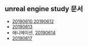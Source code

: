 ## unreal engine study 문서

+ [20190610,20190612](https://docs.google.com/document/d/1sWTR-2Rrz5pNvD80EOiRBiuA8AzvdZeunB_1jAl7C9w/edit?usp=sharing)
+ [20190613](https://docs.google.com/document/d/1l-6Z1MRfyKtLFI4PIarXTfAePJ1r_pgbltni2njLzfw/edit?usp=sharing)
+ 애니메이션,  [20190614](https://docs.google.com/document/d/1xRtcWlCKgpH1nOMZ-77dEifNX4srM0ip7Ip-KjZYjck/edit?usp=sharing)
+ [20190617](https://docs.google.com/document/d/1jtLTKjFAv2o9PuAzCi9aXl6sbZ2zHiDQIbRZ8WXUBOg/edit?usp=sharing)
